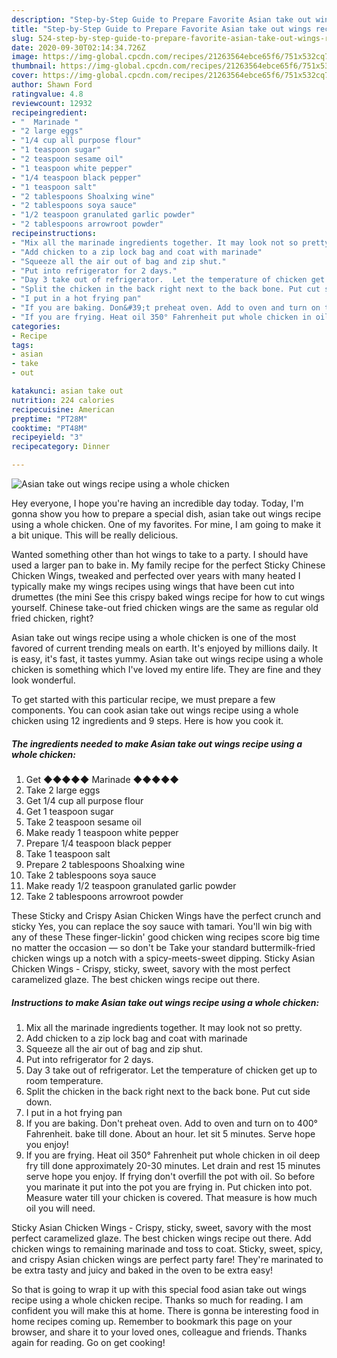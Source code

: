 ```yaml
---
description: "Step-by-Step Guide to Prepare Favorite Asian take out wings recipe using a whole chicken"
title: "Step-by-Step Guide to Prepare Favorite Asian take out wings recipe using a whole chicken"
slug: 524-step-by-step-guide-to-prepare-favorite-asian-take-out-wings-recipe-using-a-whole-chicken
date: 2020-09-30T02:14:34.726Z
image: https://img-global.cpcdn.com/recipes/21263564ebce65f6/751x532cq70/asian-take-out-wings-recipe-using-a-whole-chicken-recipe-main-photo.jpg
thumbnail: https://img-global.cpcdn.com/recipes/21263564ebce65f6/751x532cq70/asian-take-out-wings-recipe-using-a-whole-chicken-recipe-main-photo.jpg
cover: https://img-global.cpcdn.com/recipes/21263564ebce65f6/751x532cq70/asian-take-out-wings-recipe-using-a-whole-chicken-recipe-main-photo.jpg
author: Shawn Ford
ratingvalue: 4.8
reviewcount: 12932
recipeingredient:
- "  Marinade "
- "2 large eggs"
- "1/4 cup all purpose flour"
- "1 teaspoon sugar"
- "2 teaspoon sesame oil"
- "1 teaspoon white pepper"
- "1/4 teaspoon black pepper"
- "1 teaspoon salt"
- "2 tablespoons Shoalxing wine"
- "2 tablespoons soya sauce"
- "1/2 teaspoon granulated garlic powder"
- "2 tablespoons arrowroot powder"
recipeinstructions:
- "Mix all the marinade ingredients together. It may look not so pretty."
- "Add chicken to a zip lock bag and coat with marinade"
- "Squeeze all the air out of bag and zip shut."
- "Put into refrigerator for 2 days."
- "Day 3 take out of refrigerator.  Let the temperature of chicken get up to room temperature."
- "Split the chicken in the back right next to the back bone. Put cut side down."
- "I put in a hot frying pan"
- "If you are baking. Don&#39;t preheat oven. Add to oven and turn on to 400° Fahrenheit. bake till done. About an hour. let sit 5 minutes. Serve hope you enjoy!"
- "If you are frying. Heat oil 350° Fahrenheit put whole chicken in oil deep fry till done approximately 20-30 minutes. Let drain and rest 15 minutes serve hope you enjoy. If frying don&#39;t overfill the pot with oil. So before you marinate it put into the pot you are frying in. Put chicken into pot. Measure water till your chicken is covered. That measure is how much oil you will need."
categories:
- Recipe
tags:
- asian
- take
- out

katakunci: asian take out 
nutrition: 224 calories
recipecuisine: American
preptime: "PT28M"
cooktime: "PT48M"
recipeyield: "3"
recipecategory: Dinner

---
```



![Asian take out wings recipe using a whole chicken](https://img-global.cpcdn.com/recipes/21263564ebce65f6/751x532cq70/asian-take-out-wings-recipe-using-a-whole-chicken-recipe-main-photo.jpg)

Hey everyone, I hope you're having an incredible day today. Today, I'm gonna show you how to prepare a special dish, asian take out wings recipe using a whole chicken. One of my favorites. For mine, I am going to make it a bit unique. This will be really delicious.

Wanted something other than hot wings to take to a party. I should have used a larger pan to bake in. My family recipe for the perfect Sticky Chinese Chicken Wings, tweaked and perfected over years with many heated I typically make my wings recipes using wings that have been cut into drumettes (the mini See this crispy baked wings recipe for how to cut wings yourself. Chinese take-out fried chicken wings are the same as regular old fried chicken, right?

Asian take out wings recipe using a whole chicken is one of the most favored of current trending meals on earth. It's enjoyed by millions daily. It is easy, it's fast, it tastes yummy. Asian take out wings recipe using a whole chicken is something which I've loved my entire life. They are fine and they look wonderful.


To get started with this particular recipe, we must prepare a few components. You can cook asian take out wings recipe using a whole chicken using 12 ingredients and 9 steps. Here is how you cook it.

<!--inarticleads1-->

##### The ingredients needed to make Asian take out wings recipe using a whole chicken:

1. Get  ◆◆◆◆◆ Marinade ◆◆◆◆◆
1. Take 2 large eggs
1. Get 1/4 cup all purpose flour
1. Get 1 teaspoon sugar
1. Take 2 teaspoon sesame oil
1. Make ready 1 teaspoon white pepper
1. Prepare 1/4 teaspoon black pepper
1. Take 1 teaspoon salt
1. Prepare 2 tablespoons Shoalxing wine
1. Take 2 tablespoons soya sauce
1. Make ready 1/2 teaspoon granulated garlic powder
1. Take 2 tablespoons arrowroot powder


These Sticky and Crispy Asian Chicken Wings have the perfect crunch and sticky Yes, you can replace the soy sauce with tamari. You&#39;ll win big with any of these These finger-lickin&#39; good chicken wing recipes score big time no matter the occasion — so don&#39;t be Take your standard buttermilk-fried chicken wings up a notch with a spicy-meets-sweet dipping. Sticky Asian Chicken Wings - Crispy, sticky, sweet, savory with the most perfect caramelized glaze. The best chicken wings recipe out there. 

<!--inarticleads2-->

##### Instructions to make Asian take out wings recipe using a whole chicken:

1. Mix all the marinade ingredients together. It may look not so pretty.
1. Add chicken to a zip lock bag and coat with marinade
1. Squeeze all the air out of bag and zip shut.
1. Put into refrigerator for 2 days.
1. Day 3 take out of refrigerator.  Let the temperature of chicken get up to room temperature.
1. Split the chicken in the back right next to the back bone. Put cut side down.
1. I put in a hot frying pan
1. If you are baking. Don&#39;t preheat oven. Add to oven and turn on to 400° Fahrenheit. bake till done. About an hour. let sit 5 minutes. Serve hope you enjoy!
1. If you are frying. Heat oil 350° Fahrenheit put whole chicken in oil deep fry till done approximately 20-30 minutes. Let drain and rest 15 minutes serve hope you enjoy. If frying don&#39;t overfill the pot with oil. So before you marinate it put into the pot you are frying in. Put chicken into pot. Measure water till your chicken is covered. That measure is how much oil you will need.


Sticky Asian Chicken Wings - Crispy, sticky, sweet, savory with the most perfect caramelized glaze. The best chicken wings recipe out there. Add chicken wings to remaining marinade and toss to coat. Sticky, sweet, spicy, and crispy Asian chicken wings are perfect party fare! They&#39;re marinated to be extra tasty and juicy and baked in the oven to be extra easy! 

So that is going to wrap it up with this special food asian take out wings recipe using a whole chicken recipe. Thanks so much for reading. I am confident you will make this at home. There is gonna be interesting food in home recipes coming up. Remember to bookmark this page on your browser, and share it to your loved ones, colleague and friends. Thanks again for reading. Go on get cooking!
